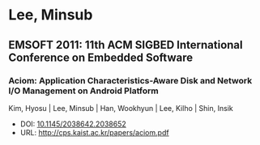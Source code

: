 # Lee, Minsub

## EMSOFT 2011: 11th ACM SIGBED International Conference on Embedded Software

### Aciom: Application Characteristics-Aware Disk and Network I/O Management on Android Platform
Kim, Hyosu | Lee, Minsub | Han, Wookhyun | Lee, Kilho | Shin, Insik
* DOI: [10.1145/2038642.2038652](https://doi.org/10.1145/2038642.2038652)
* URL: <http://cps.kaist.ac.kr/papers/aciom.pdf>

